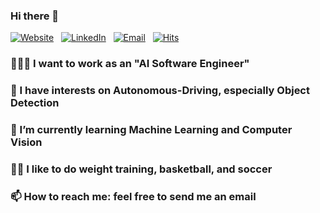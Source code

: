 ### Hi there 👋
[![Website](https://img.shields.io/badge/Website-dlgur1994.github.io-success?style=round&logo=safari)](https://dlgur1994.github.io/)&nbsp;&nbsp;
[![LinkedIn](https://img.shields.io/badge/LinkedIn-Brian.H.Lee-blue?style=round&logo=linkedin)](https://www.linkedin.com/in/brian-hyuk-lee-/)&nbsp;&nbsp;
[![Email](https://img.shields.io/badge/Email-sydbne@gmail.com-red?style=round&logo=gmail)](mailto:sydbne17@gmail.com)&nbsp;&nbsp;
[![Hits](https://hits.seeyoufarm.com/api/count/incr/badge.svg?url=https%3A%2F%2Fgithub.com%2Fdlgur1994%2Fdlgur1994&count_bg=Orange&title_bg=%23555555&icon=awesomelists.svg&icon_color=success&title=visits&edge_flat=false)](https://hits.seeyoufarm.com)

### 👨🏽‍💻 I want to work as an "AI Software Engineer"
### 👀 I have interests on Autonomous-Driving, especially Object Detection
### 🌱 I’m currently learning Machine Learning and Computer Vision
### 💪🏽 I like to do weight training, basketball, and soccer
### 📫 How to reach me: feel free to send me an email

<!-- [![GitHub stats](https://github-readme-stats.vercel.app/api?username=dlgur1994&show_icons=true&theme=gruvbox)](https://github.com/anuraghazra/github-readme-stats) -->